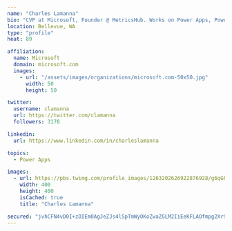 ```yaml
---
name: "Charles Lamanna"
bio: "CVP at Microsoft, Founder @ MetricsHub. Works on Power Apps, Power Automate, Power Virtual Agent, Common Data Service and Dynamics 365."
location: Bellevue, WA
type: "profile"
heat: 89

affiliation:
  name: Microsoft
  domain: microsoft.com
  images:
    - url: "/assets/images/organizations/microsoft.com-50x50.jpg"
      width: 50
      height: 50

twitter:
  username: clamanna
  url: https://twitter.com/clamanna
  followers: 3178

linkedin:
  url: https://www.linkedin.com/in/charleslamanna

topics:
  - Power Apps

images:
  - url: https://pbs.twimg.com/profile_images/1263202626922876928/g6qGbHZ-_400x400.jpg
    width: 400
    height: 400
    isCached: true
    title: "Charles Lamanna"

secured: "jvhCFN4vD0I+zDIEm0AgJeZJs4lSpTmWyOKoZwaZGLM2IiEeKFLAOfmpg2Xr9hMcLviAAO9atOvdgIMqvFGCA7ln9ZFx+z6Mq1jCCouLdYXtVBBydWd4plouqsw7GBTgAUmg24N5tq6kC/C2/C04BOMlRXw1HVW3Va9OqddMP0LObjyRrujFjEoVMON4kDHnzPeRZMMkQcj2/z2JrYgiqvOv/XVhcApNoAoKvyJ4/AMkweZbXgozmXGY/WgrJaZTaBXW4DILoT0AfbPMpMLTxWhtDgJ5nvRoXLc+X2JkACQSbIzKmN0dlP6NInpXExUBigx65LqxHKqqrHHlbbusyry7nb2byAqG5m7Y6AjezSYYuGa/+YEimEYRonXHvIfYPHZlHxdC0hyS1NYixVOkiqFfJdqLPFv1cAOSMyuF1T4=;fTwAsGKgdaJrn9vVP2liVw=="
---
```



